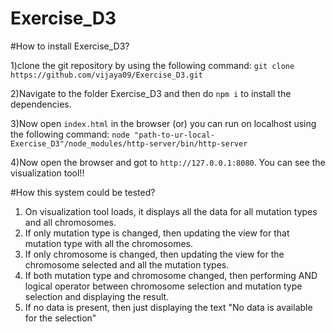 # Exercise_D3

#How to install Exercise_D3?

1)clone the git repository by using the following command:
  `git clone https://github.com/vijaya09/Exercise_D3.git`

2)Navigate to the folder Exercise_D3 and then do `npm i` to install the dependencies.

3)Now open `index.html` in the browser (or) you can run on localhost using the following command:
  `node "path-to-ur-local-Exercise_D3"/node_modules/http-server/bin/http-server`

4)Now open the browser and got to `http://127.0.0.1:8080`. You can see the visualization tool!!

#How this system could be tested?

1) On visualization tool loads, it displays all the data for all mutation types and all chromosomes.
2) If only mutation type is changed, then updating the view for that mutation type with all the chromosomes.
3) If only chromosome is changed, then updating the view for the chromosome selected and all the mutation types.
4) If both mutation type and chromosome changed, then performing AND logical operator between chromosome selection and mutation type selection and displaying the result.
5) If no data is present, then just displaying the text "No data is available for the selection"

